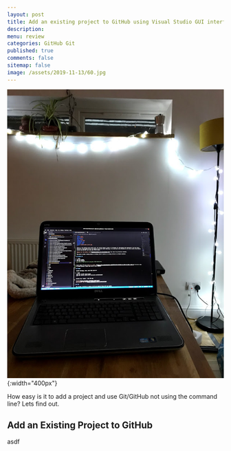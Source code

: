 ```yaml
---
layout: post
title: Add an existing project to GitHub using Visual Studio GUI interface 
description: 
menu: review
categories: GitHub Git
published: true 
comments: false     
sitemap: false
image: /assets/2019-11-13/60.jpg
---
```


![alt text](/assets/2019-11-13/60.jpg "Laptop"){:width="400px"}

How easy is it to add a project and use Git/GitHub not using the command line? Lets find out.

## Add an Existing Project to GitHub

asdf



